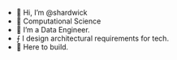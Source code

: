 - 👋 Hi, I’m @shardwick
- 👀 Computational Science 
- 🌱 I’m a Data Engineer.
- ⨍  I design architectural requirements for tech.
- 🌉 Here to build.

<!---
shardwick/shardwick is a ✨ special ✨ repository because its `README.md` (this file) appears on your GitHub profile.
You can click the Preview link to take a look at your changes.
--->
